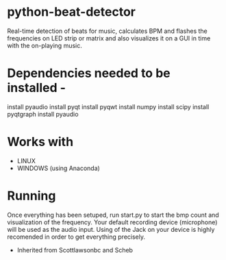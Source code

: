 # python-beat-detector
Real-time detection of beats for music, calculates BPM and flashes the frequencies on LED strip or matrix and also visualizes it on a GUI in time with the on-playing music.


# Dependencies needed to be installed -
install pyaudio
install pyqt 
install pyqwt 
install numpy
install scipy
install pyqtgraph
install pyaudio

# Works with
  * LINUX
  * WINDOWS (using Anaconda)
  
# Running 
Once everything has been setuped, run start.py to start the bmp count and visualization of the frequency. Your default recording device (microphone) will be used as the audio input. Using of the Jack on your device is highly recomended in order to get everything precisely.












* Inherited from Scottlawsonbc and Scheb


 


